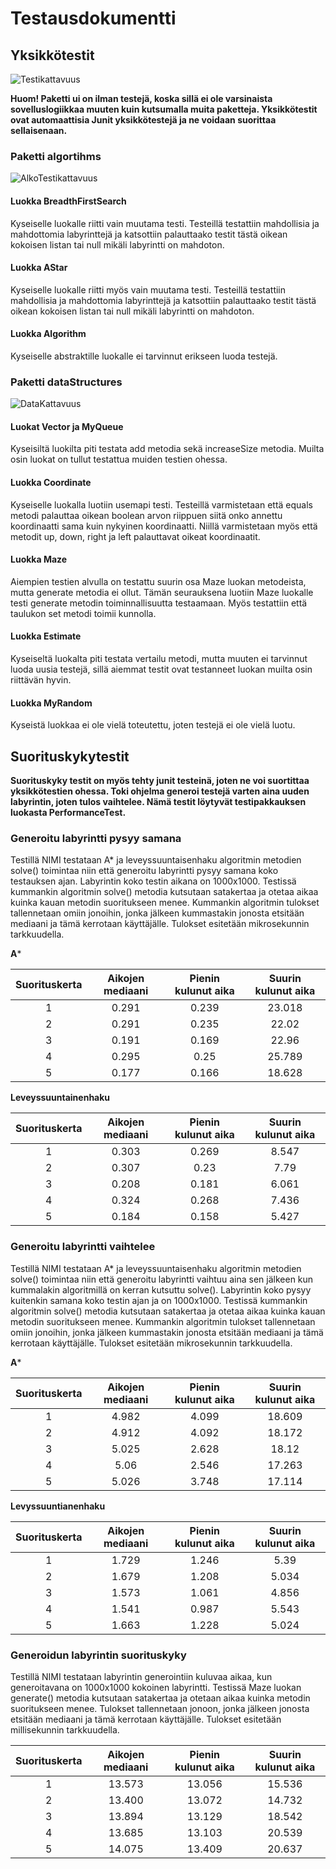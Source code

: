 # Testausdokumentti

## Yksikkötestit

![Testikattavuus](https://github.com/SIholin/tiralabra-Labyrintti/blob/master/documentation/Kuvat/KaikkiKattavuus.png)

**Huom! Paketti ui on ilman testejä, koska sillä ei ole varsinaista sovelluslogiikkaa muuten kuin kutsumalla muita paketteja. Yksikkötestit ovat automaattisia Junit yksikkötestejä ja ne voidaan suorittaa sellaisenaan.**

### Paketti algortihms 

![AlkoTestikattavuus](https://github.com/SIholin/tiralabra-Labyrintti/blob/master/documentation/Kuvat/AlkoKattavuus.png)

#### Luokka BreadthFirstSearch
Kyseiselle luokalle riitti vain muutama testi. Testeillä testattiin mahdollisia ja mahdottomia labyrinttejä ja katsottiin palauttaako testit tästä oikean kokoisen listan tai null mikäli labyrintti on mahdoton.

#### Luokka AStar
Kyseiselle luokalle riitti myös vain muutama testi.  Testeillä testattiin mahdollisia ja mahdottomia labyrinttejä ja katsottiin palauttaako testit tästä oikean kokoisen listan tai null mikäli labyrintti on mahdoton.

#### Luokka Algorithm
Kyseiselle abstraktille luokalle ei tarvinnut erikseen luoda testejä. 

### Paketti dataStructures

![DataKattavuus](https://github.com/SIholin/tiralabra-Labyrintti/blob/master/documentation/Kuvat/DatastructureKattavuus.png)

#### Luokat Vector ja MyQueue
Kyseisiltä luokilta piti testata add metodia sekä increaseSize metodia. Muilta osin luokat on tullut testattua muiden testien ohessa.

#### Luokka Coordinate
Kyseiselle luokalla luotiin usemapi testi. Testeillä varmistetaan että equals metodi palauttaa oikean boolean arvon riippuen siitä onko annettu koordinaatti sama kuin nykyinen koordinaatti. Niillä varmistetaan myös että metodit up, down, right ja left palauttavat oikeat koordinaatit.

#### Luokka Maze
Aiempien testien alvulla on testattu suurin osa Maze luokan metodeista, mutta generate metodia ei ollut. Tämän seurauksena luotiin Maze luokalle testi generate metodin toiminnallisuutta testaamaan. Myös testattiin että taulukon set metodi toimii kunnolla.

#### Luokka Estimate
Kyseiseltä luokalta piti testata vertailu metodi, mutta muuten ei tarvinnut luoda uusia testejä, sillä aiemmat testit ovat testanneet luokan muilta osin riittävän hyvin. 

#### Luokka MyRandom
Kyseistä luokkaa ei ole vielä toteutettu, joten testejä ei ole vielä luotu.

## Suorituskykytestit

**Suorituskyky testit on myös tehty junit testeinä, joten ne voi suortittaa yksikkötestien ohessa. Toki ohjelma generoi testejä varten aina uuden labyrintin, joten tulos vaihtelee. Nämä testit löytyvät testipakkauksen luokasta PerformanceTest.**

### Generoitu labyrintti pysyy samana
Testillä NIMI testataan A* ja leveyssuuntaisenhaku algoritmin metodien solve() toimintaa niin että generoitu labyrintti pysyy samana koko testauksen ajan. Labyrintin koko testin aikana on 1000x1000. Testissä kummankin algoritmin solve() metodia kutsutaan satakertaa ja otetaa aikaa kuinka kauan metodin suoritukseen menee. Kummankin algoritmin tulokset tallennetaan omiin jonoihin, jonka jälkeen kummastakin jonosta etsitään mediaani ja tämä kerrotaan käyttäjälle. Tulokset esitetään mikrosekunnin tarkkuudella.

**A***

|Suorituskerta| Aikojen mediaani | Pienin kulunut aika  | Suurin kulunut aika |
|:---:|:---:|:---:|:---:|
| 1 | 0.291 | 0.239 | 23.018 |
| 2 | 0.291 | 0.235 | 22.02  |
| 3 | 0.191 | 0.169 | 22.96  |
| 4 | 0.295 | 0.25  | 25.789 |
| 5 | 0.177 | 0.166 | 18.628 |

**Leveyssuuntainenhaku**

|Suorituskerta| Aikojen mediaani | Pienin kulunut aika  | Suurin kulunut aika |
|:---:|:---:|:---:|:---:|
| 1 | 0.303 | 0.269 | 8.547 |
| 2 | 0.307 | 0.23  | 7.79  |
| 3 | 0.208 | 0.181 | 6.061 |
| 4 | 0.324 | 0.268 | 7.436 |
| 5 | 0.184 | 0.158 | 5.427 |

### Generoitu labyrintti vaihtelee
Testillä NIMI testataan A* ja leveyssuuntaisenhaku algoritmin metodien solve() toimintaa niin että generoitu labyrintti vaihtuu aina sen jälkeen kun kummalakin algoritmillä on kerran kutsuttu solve(). Labyrintin koko pysyy kuitenkin samana koko testin ajan ja on 1000x1000. Testissä kummankin algoritmin solve() metodia kutsutaan satakertaa ja otetaa aikaa kuinka kauan metodin suoritukseen menee. Kummankin algoritmin tulokset tallennetaan omiin jonoihin, jonka jälkeen kummastakin jonosta etsitään mediaani ja tämä kerrotaan käyttäjälle. Tulokset esitetään mikrosekunnin tarkkuudella.

**A***

|Suorituskerta| Aikojen mediaani | Pienin kulunut aika  | Suurin kulunut aika |
|:---:|:---:|:---:|:---:|
| 1 | 4.982 | 4.099 | 18.609 |
| 2 | 4.912 | 4.092 | 18.172 |
| 3 | 5.025 | 2.628 | 18.12  |
| 4 | 5.06  | 2.546 | 17.263 |
| 5 | 5.026 | 3.748 | 17.114 |

**Levyssuuntianenhaku**

|Suorituskerta| Aikojen mediaani | Pienin kulunut aika  | Suurin kulunut aika |
|:---:|:---:|:---:|:---:|
| 1 | 1.729 | 1.246 | 5.39  |
| 2 | 1.679 | 1.208 | 5.034 |
| 3 | 1.573 | 1.061 | 4.856 |
| 4 | 1.541 | 0.987 | 5.543 |
| 5 | 1.663 | 1.228 | 5.024 |

### Generoidun labyrintin suorituskyky
Testillä NIMI testataan labyrintin generointiin kuluvaa aikaa, kun generoitavana on 1000x1000 kokoinen labyrintti.
Testissä Maze luokan generate() metodia kutsutaan satakertaa ja otetaan aikaa kuinka metodin suoritukseen menee. Tulokset tallennetaan jonoon, jonka jälkeen jonosta etsitään mediaani ja tämä kerrotaan käyttäjälle. Tulokset esitetään millisekunnin tarkkuudella.

|Suorituskerta| Aikojen mediaani | Pienin kulunut aika  | Suurin kulunut aika |
|:---:|:---:|:---:|:---:|
| 1 | 13.573 | 13.056 | 15.536 |
| 2 | 13.400 | 13.072 | 14.732 |
| 3 | 13.894 | 13.129 | 18.542 |
| 4 | 13.685 | 13.103 | 20.539 |
| 5 | 14.075 | 13.409 | 20.637 |

